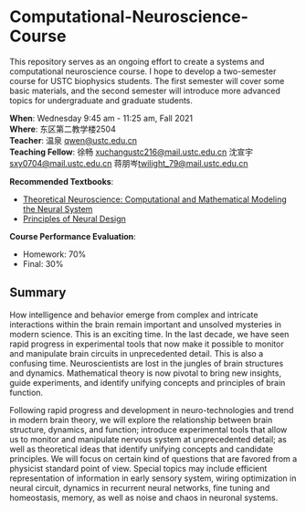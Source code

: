 # Computational-Neuroscience-Course
This repository serves as an ongoing effort to create a systems and computational neuroscience course. I hope to develop a two-semester course for USTC biophysics students. The first semester will cover some basic materials, and the second semester will introduce more advanced topics for undergraduate and graduate students.  

**When**: Wednesday 9:45 am - 11:25 am, Fall 2021  
**Where**: 东区第二教学楼2504  
**Teacher**: 温泉 <qwen@ustc.edu.cn>   
**Teaching Fellow**: 徐畅 <xuchangustc216@mail.ustc.edu.cn> 沈宣宇<sxy0704@mail.ustc.edu.cn> 蒋朋岑<twilight_79@mail.ustc.edu.cn> 

**Recommended Textbooks**:  
- [Theoretical Neuroscience: Computational and Mathematical Modeling the Neural System](https://mitpress.ublish.com/book/theoretical-neuroscience)
- [Principles of Neural Design](https://mitpress.mit.edu/books/principles-neural-design)

**Course Performance Evaluation**:  
- Homework: 70%
- Final: 30%

## Summary
How intelligence and behavior emerge from complex and intricate interactions within the brain remain important and unsolved mysteries in modern science. This is an exciting time. In the last decade, we have seen rapid progress in experimental tools that now make it possible to monitor and manipulate brain circuits in unprecedented detail. This is also a confusing time. Neuroscientists are lost in the jungles of brain structures and dynamics. Mathematical theory is now pivotal to bring new insights, guide experiments, and identify unifying concepts and principles of brain function.

Following rapid progress and development in neuro-technologies and trend in modern brain theory, we will explore the relationship between brain structure, dynamics, and function; introduce experimental tools that allow us to monitor and manipulate nervous system at unprecedented detail; as well as theoretical ideas that identify unifying concepts and candidate principles. We will focus on certain kind of questions that are favored from a physicist standard point of view. Special topics may include efficient representation of information in early sensory system, wiring optimization in neural circuit, dynamics in recurrent neural networks, fine tuning and homeostasis, memory, as well as noise and chaos in neuronal systems.
